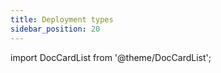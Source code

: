 ```yaml
---
title: Deployment types
sidebar_position: 20
---
```


import DocCardList from '@theme/DocCardList';

<DocCardList />
